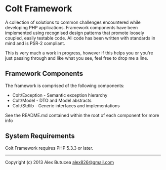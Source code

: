 Colt Framework
==============
A collection of solutions to common challenges encountered while developing PHP applications.
Framework components have been implemented using recognised design patterns that promote loosely coupled, easily testable code.
All code has been written with standards in mind and is PSR-2 compliant.

This is very much a work in progress, however if this helps you or you're just passing through and like what you see, feel free to drop me a line.

Framework Components
--------------------
The framework is comprised of the following components:

- Colt\Exception - Semantic exception hierarchy
- Colt\Model - DTO and Model abstracts
- Colt\Stdlib - Generic interfaces and implementations

See the README.md contained within the root of each component for more info

System Requirements
-------------------
Colt Framework requires PHP 5.3.3 or later.

---------------------------------------------------
Copyright (c) 2013 Alex Butucea <alex826@gmail.com>
